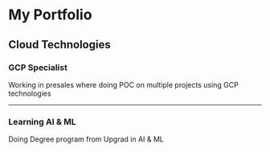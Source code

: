 # My Portfolio

## Cloud Technologies

### GCP Specialist

Working in presales where doing POC on multiple projects using GCP technologies

---
### Learning AI & ML
Doing Degree program from Upgrad in AI & ML
